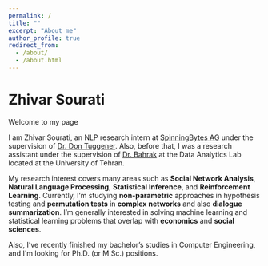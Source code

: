 ```yaml
---
permalink: /
title: ""
excerpt: "About me"
author_profile: true
redirect_from: 
  - /about/
  - /about.html
---
```


# Zhivar Sourati


Welcome to my page

I am Zhivar Sourati, an NLP research intern at [SpinningBytes AG](https://spinningbytes.com/) under the supervision of [Dr. Don Tuggener](https://www.zhaw.ch/en/about-us/person/tuge/). Also, before that, I was a research assistant under the supervision of [Dr. Bahrak](https://ece.ut.ac.ir/en/~bahrak) at the Data Analytics Lab located at the University of Tehran.


My research interest covers many areas such as **Social Network Analysis**, **Natural Language Processing**, **Statistical Inference**, and **Reinforcement Learning**. Currently, I’m studying **non-parametric** approaches in hypothesis testing and **permutation tests** in **complex networks** and also **dialogue summarization**. I’m generally interested in solving machine learning and statistical learning problems that overlap with **economics** and **social sciences**.


Also, I’ve recently finished my bachelor’s studies in Computer Engineering, and I'm looking for Ph.D. (or M.Sc.) positions.
